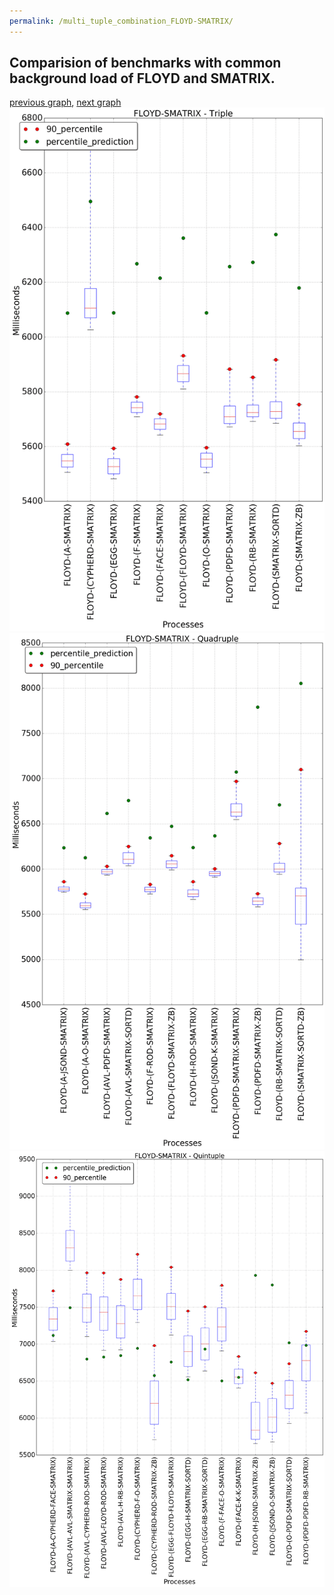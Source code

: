 ```yaml
---
permalink: /multi_tuple_combination_FLOYD-SMATRIX/
---
```



## Comparision of benchmarks with common background load of FLOYD and SMATRIX.

[previous graph](../multi_tuple_combination_FLOYD-ROD/), [next graph](../multi_tuple_combination_FLOYD-SORTD/)
![graph figure](./images/triple/FLOYD/FLOYD-SMATRIX_box.png)![graph figure](./images/quadruple/FLOYD/FLOYD-SMATRIX_box.png)![graph figure](./images/quintuple/FLOYD/FLOYD-SMATRIX_box.png)